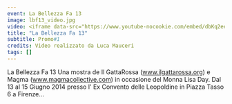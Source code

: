 ```yaml
---
event: La Bellezza Fa 13
image: lbf13_video.jpg
video: <iframe data-src="https://www.youtube-nocookie.com/embed/dbKq2ee6w9A" class="lazyload" frameborder="0" allow="accelerometer; autoplay; encrypted-media; gyroscope; picture-in-picture" allowfullscreen></iframe>
title: "La Bellezza Fa 13"
subtitle: Promo#1
credits: Video realizzato da Luca Mauceri
tags: []
---
```

La Bellezza Fa 13 Una mostra de Il GattaRossa (www.ilgattarossa.org) e Magma (www.magmacollective.com) in occasione del Monna Lisa Day. 
Dal 13 al 15 Giugno 2014 presso l' Ex Convento delle Leopoldine in Piazza Tasso 6 a Firenze...

